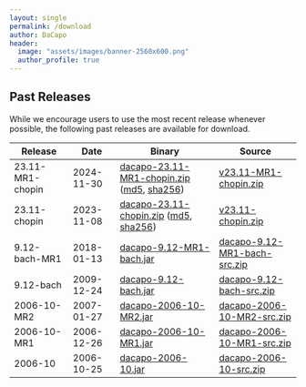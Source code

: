 ```yaml
---
layout: single
permalink: /download
author: DaCapo
header:
  image: "assets/images/banner-2560x600.png"
  author_profile: true
---
```


## Past Releases

While we encourage users to use the most recent release whenever possible, the following past releases are available for download.

| Release | Date | Binary | Source |
|---|---|---|---|
| 23.11-MR1-chopin | 2024-11-30 | [dacapo-23.11-MR1-chopin.zip](https://download.dacapobench.org/chopin/dacapo-23.11-MR1-chopin.zip) ([md5](https://github.com/dacapobench/dacapobench/releases/download/v23.11-MR1-chopin/dacapo-23.11-MR1-chopin.zip.md5sum), [sha256](https://github.com/dacapobench/dacapobench/releases/download/v23.11-chopin/dacapo-23.11-MR1-chopin.zip.sha256sum)) | [v23.11-MR1-chopin.zip](https://github.com/dacapobench/dacapobench/archive/refs/tags/v23.11-MR1-chopin.zip) |
| 23.11-chopin | 2023-11-08 | [dacapo-23.11-chopin.zip](https://download.dacapobench.org/chopin/dacapo-23.11-chopin.zip) ([md5](https://github.com/dacapobench/dacapobench/releases/download/v23.11-chopin/dacapo-23.11-chopin.zip.md5sum), [sha256](https://github.com/dacapobench/dacapobench/releases/download/v23.11-chopin/dacapo-23.11-chopin.zip.sha256sum)) | [v23.11-chopin.zip](https://github.com/dacapobench/dacapobench/archive/refs/tags/v23.11-chopin.zip) |
| 9.12-bach-MR1 | 2018-01-13 | [dacapo-9.12-MR1-bach.jar](https://download.dacapobench.org/bach/dacapo-9.12-MR1-bach.jar) | [dacapo-9.12-MR1-bach-src.zip](https://download.dacapobench.org/bach/dacapo-9.12-MR1-bach-src.zip)
| 9.12-bach | 2009-12-24 | [dacapo-9.12-bach.jar](https://download.dacapobench.org/bach/dacapo-9.12-bach.jar) | [dacapo-9.12-bach-src.zip](https://download.dacapobench.org/bach/dacapo-9.12-bach-src.zip)
| 2006-10-MR2 | 2007-01-27 | [dacapo-2006-10-MR2.jar](https://download.dacapobench.org/2006-10/dacapo-2006-10-MR2.jar) | [dacapo-2006-10-MR2-src.zip](https://download.dacapobench.org/2006-10/dacapo-2006-10-MR2-src.zip)
| 2006-10-MR1 | 2006-12-26 | [dacapo-2006-10-MR1.jar](https://download.dacapobench.org/2006-10/dacapo-2006-10-MR2.jar) | [dacapo-2006-10-MR1-src.zip](https://download.dacapobench.org/2006-10/dacapo-2006-10-MR1-src.zip)
| 2006-10 | 2006-10-25 | [dacapo-2006-10.jar](https://download.dacapobench.org/2006-10/dacapo-2006-10.jar) | [dacapo-2006-10-src.zip](https://download.dacapobench.org/2006-10/dacapo-2006-10-src.zip)

